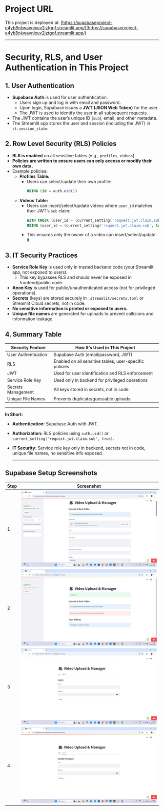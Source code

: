 # Project URL

This project is deployed at: [https://supabaseproject-e4yb8nkwavnixuv2jztgqf.streamlit.app/](https://supabaseproject-e4yb8nkwavnixuv2jztgqf.streamlit.app/)

---

# Security, RLS, and User Authentication in This Project

## 1. User Authentication

- **Supabase Auth** is used for user authentication.
  - Users sign up and log in with email and password.
  - Upon login, Supabase issues a **JWT (JSON Web Token)** for the user.
  - The JWT is used to identify the user in all subsequent requests.
- The JWT contains the user’s unique ID (`sub`), email, and other metadata.
- The Streamlit app stores the user and session (including the JWT) in `st.session_state`.

## 2. Row Level Security (RLS) Policies

- **RLS is enabled** on all sensitive tables (e.g., `profiles`, `videos`).
- **Policies are written to ensure users can only access or modify their own data.**
- Example policies:
  - **Profiles Table:**
    - Users can select/update their own profile:
      ```sql
      USING (id = auth.uid())
      ```
  - **Videos Table:**
    - Users can insert/select/update videos where `user_id` matches their JWT’s `sub` claim:
      ```sql
      WITH CHECK (user_id = (current_setting('request.jwt.claim.sub', true))::uuid)
      USING (user_id = (current_setting('request.jwt.claim.sub', true))::uuid)
      ```
    - This ensures only the owner of a video can insert/select/update it.

## 3. IT Security Practices

- **Service Role Key** is used only in trusted backend code (your Streamlit app, not exposed to users).
  - This key bypasses RLS and should never be exposed in frontend/public code.
- **Anon Key** is used for public/unauthenticated access (not for privileged operations).
- **Secrets** (keys) are stored securely in `.streamlit/secrets.toml` or Streamlit Cloud secrets, not in code.
- **No sensitive information is printed or exposed to users.**
- **Unique file names** are generated for uploads to prevent collisions and information leakage.

## 4. Summary Table

| Security Feature         | How It’s Used in This Project                                 |
|-------------------------|---------------------------------------------------------------|
| User Authentication     | Supabase Auth (email/password, JWT)                           |
| RLS                     | Enabled on all sensitive tables, user-specific policies       |
| JWT                     | Used for user identification and RLS enforcement              |
| Service Role Key        | Used only in backend for privileged operations                |
| Secrets Management      | All keys stored in secrets, not in code                       |
| Unique File Names       | Prevents duplicate/guessable uploads                          |

---

**In Short:**
- **Authentication:** Supabase Auth with JWT.
- **Authorization:** RLS policies using `auth.uid()` or `current_setting('request.jwt.claim.sub', true)`.
- **IT Security:** Service role key only in backend, secrets not in code, unique file names, no sensitive info exposed.

  ---

## Supabase Setup Screenshots

| Step  | Screenshot |
|-------|------------|
| 1     | ![Supabase Step 1](.devcontainer/Supabase.png) |
| 2     | ![Supabase Step 2](.devcontainer/Supabase2.png) |
| 3     | ![Supabase Step 3](.devcontainer/Supabase3.png) |
| 4     | ![Supabase Step 4](.devcontainer/Supabase4.png) | 
